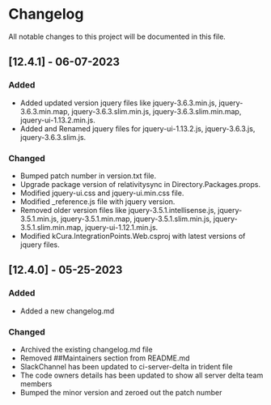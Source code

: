 # Changelog

All notable changes to this project will be documented in this file.

## [12.4.1] - 06-07-2023

### Added

- Added updated version jquery files like jquery-3.6.3.min.js, jquery-3.6.3.min.map, jquery-3.6.3.slim.min.js, jquery-3.6.3.slim.min.map, jquery-ui-1.13.2.min.js.
- Added and Renamed jquery files for jquery-ui-1.13.2.js, jquery-3.6.3.js, jquery-3.6.3.slim.js.

### Changed

- Bumped patch number in version.txt file.
- Upgrade package version of relativitysync in Directory.Packages.props.
- Modified jquery-ui.css and jquery-ui.min.css file.
- Modified _reference.js file with jquery version.
- Removed older version files like jquery-3.5.1.intellisense.js, jquery-3.5.1.min.js, jquery-3.5.1.min.map, jquery-3.5.1.slim.min.js, jquery-3.5.1.slim.min.map, jquery-ui-1.12.1.min.js.
- Modified kCura.IntegrationPoints.Web.csproj with latest versions of jquery files.

## [12.4.0] - 05-25-2023

### Added

- Added a new changelog.md

### Changed

- Archived the existing changelog.md file
- Removed ##Maintainers section from README.md
- SlackChannel has been updated to ci-server-delta in trident file
- The code owners details has been updated to show all server delta team members
- Bumped the minor version and zeroed out the patch number